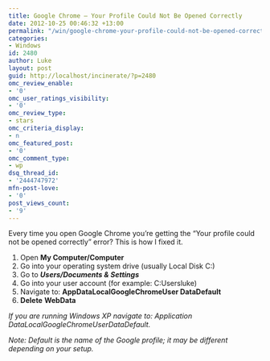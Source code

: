```yaml
---
title: Google Chrome – Your Profile Could Not Be Opened Correctly
date: 2012-10-25 00:46:32 +13:00
permalink: "/win/google-chrome-your-profile-could-not-be-opened-correctly/"
categories:
- Windows
id: 2480
author: Luke
layout: post
guid: http://localhost/incinerate/?p=2480
omc_review_enable:
- '0'
omc_user_ratings_visibility:
- '0'
omc_review_type:
- stars
omc_criteria_display:
- n
omc_featured_post:
- '0'
omc_comment_type:
- wp
dsq_thread_id:
- '2444747972'
mfn-post-love:
- '0'
post_views_count:
- '9'
---
```


Every time you open Google Chrome you’re getting the “Your profile could not be opened correctly” error? This is how I fixed it.

  1. Open **My Computer/Computer**
  2. Go into your operating system drive (usually Local Disk C:)
  3. Go to _**Users/Documents & Settings**_
  4. Go into your user account (for example: C:Usersluke)
  5. Navigate to: **AppDataLocalGoogleChromeUser DataDefault**
  6. **Delete** **WebData**

_If you are running Windows XP navigate to: Application DataLocalGoogleChromeUserDataDefault._

_Note: Default is the name of the Google profile; it may be different depending on your setup._